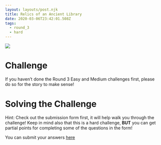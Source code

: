 ```yaml
---
layout: layouts/post.njk
title: Relics of an Ancient Library
date: 2020-03-06T23:42:01.508Z
tags:
  - round_3
  - hard
---
```

![](/images/fuel.jpg)

# Challenge

If you haven’t done the Round 3 Easy and Medium challenges first, please do so for the story to make sense!

# Solving the Challenge

Hint: Check out the submission form first, it will help walk you through the challenge! Keep in mind also that this is a hard challenge, **BUT** you can get partial points for completing some of the questions in the form!

You can submit your answers [here](https://forms.gle/RPTJmXZM5YiYjWmh6)